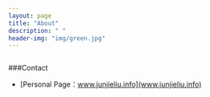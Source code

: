 ```yaml
---
layout: page
title: "About"
description: " "
header-img: "img/green.jpg"
---
```



<center>
    <p><img src="" align="center"></p>
</center>


###Contact

- [Personal Page：www.junjieliu.info](www.junjieliu.info)



<center>
    <p><img src="" align="center"></p>
</center>






